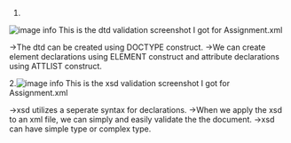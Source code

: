 1.
![image info](../images/dtd.png)
This is the dtd validation screenshot I got for Assignment.xml

->The dtd can be created using 
DOCTYPE  construct.
->We can create element declarations using ELEMENT  construct and attribute declarations using ATTLIST  construct. 

2.![image info](../images/xsd.png)
This is the xsd validation screenshot I got for Assignment.xml

->xsd utilizes a seperate syntax for declarations.
->When we apply the xsd to an xml file, we can simply and easily validate the the document.
->xsd can have simple type or complex type.
